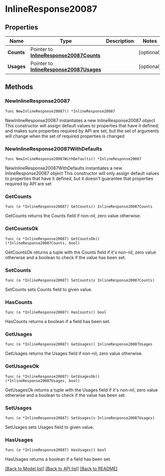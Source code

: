 # InlineResponse20087

## Properties

Name | Type | Description | Notes
------------ | ------------- | ------------- | -------------
**Counts** | Pointer to [**InlineResponse20087Counts**](InlineResponse20087Counts.md) |  | [optional] 
**Usages** | Pointer to [**InlineResponse20087Usages**](InlineResponse20087Usages.md) |  | [optional] 

## Methods

### NewInlineResponse20087

`func NewInlineResponse20087() *InlineResponse20087`

NewInlineResponse20087 instantiates a new InlineResponse20087 object
This constructor will assign default values to properties that have it defined,
and makes sure properties required by API are set, but the set of arguments
will change when the set of required properties is changed

### NewInlineResponse20087WithDefaults

`func NewInlineResponse20087WithDefaults() *InlineResponse20087`

NewInlineResponse20087WithDefaults instantiates a new InlineResponse20087 object
This constructor will only assign default values to properties that have it defined,
but it doesn't guarantee that properties required by API are set

### GetCounts

`func (o *InlineResponse20087) GetCounts() InlineResponse20087Counts`

GetCounts returns the Counts field if non-nil, zero value otherwise.

### GetCountsOk

`func (o *InlineResponse20087) GetCountsOk() (*InlineResponse20087Counts, bool)`

GetCountsOk returns a tuple with the Counts field if it's non-nil, zero value otherwise
and a boolean to check if the value has been set.

### SetCounts

`func (o *InlineResponse20087) SetCounts(v InlineResponse20087Counts)`

SetCounts sets Counts field to given value.

### HasCounts

`func (o *InlineResponse20087) HasCounts() bool`

HasCounts returns a boolean if a field has been set.

### GetUsages

`func (o *InlineResponse20087) GetUsages() InlineResponse20087Usages`

GetUsages returns the Usages field if non-nil, zero value otherwise.

### GetUsagesOk

`func (o *InlineResponse20087) GetUsagesOk() (*InlineResponse20087Usages, bool)`

GetUsagesOk returns a tuple with the Usages field if it's non-nil, zero value otherwise
and a boolean to check if the value has been set.

### SetUsages

`func (o *InlineResponse20087) SetUsages(v InlineResponse20087Usages)`

SetUsages sets Usages field to given value.

### HasUsages

`func (o *InlineResponse20087) HasUsages() bool`

HasUsages returns a boolean if a field has been set.


[[Back to Model list]](../README.md#documentation-for-models) [[Back to API list]](../README.md#documentation-for-api-endpoints) [[Back to README]](../README.md)


